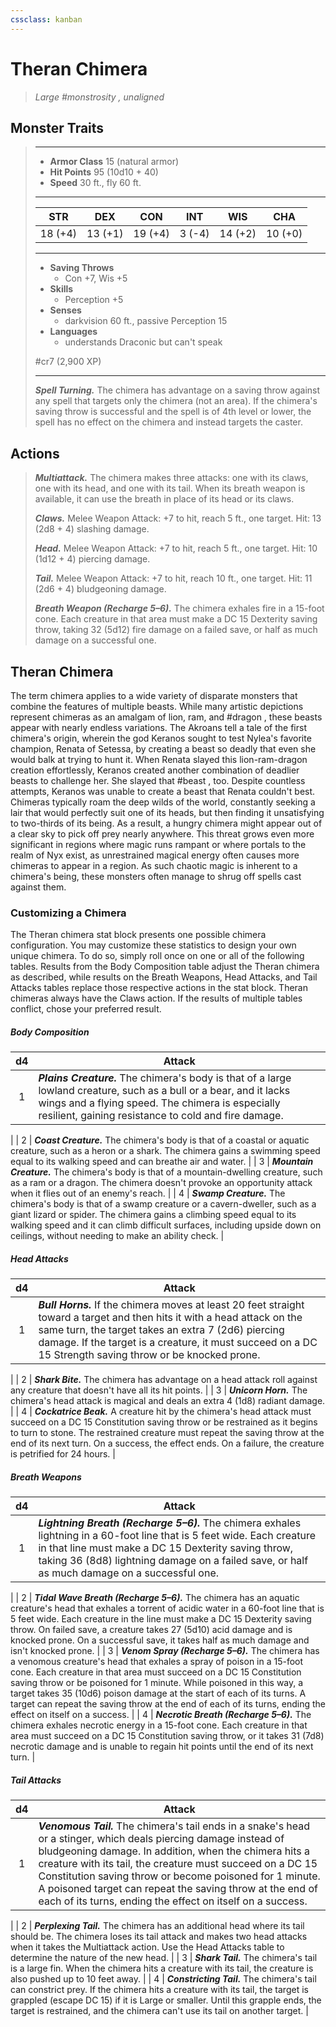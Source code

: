 ```yaml
---
cssclass: kanban
---
```


# Theran Chimera
>*Large #monstrosity , unaligned*
## Monster Traits
>___
>- **Armor Class** 15 (natural armor)
>- **Hit Points** 95 (10d10 + 40)
>- **Speed** 30 ft., fly 60 ft.
>___
>|STR|DEX|CON|INT|WIS|CHA|
>|:---:|:---:|:---:|:---:|:---:|:---:|
>|18 (+4)|13 (+1)|19 (+4)|3 (-4)|14 (+2)|10 (+0)|
>___
>- **Saving Throws**
>	 - Con +7, Wis +5
>- **Skills**
>	 - Perception +5
>- **Senses**
>	 - darkvision 60 ft., passive Perception 15
>- **Languages**
>	 - understands Draconic but can't speak
>
> #cr7 (2,900 XP)
>___
>***Spell Turning.*** The chimera has advantage on a saving throw against any spell that targets only the chimera (not an area). If the chimera's saving throw is successful and the spell is of 4th level or lower, the spell has no effect on the chimera and instead targets the caster.  
>
## Actions
>***Multiattack.*** The chimera makes three attacks: one with its claws, one with its head, and one with its tail. When its breath weapon is available, it can use the breath in place of its head or its claws.  
>
>***Claws.*** Melee Weapon Attack: +7 to hit, reach 5 ft., one target. Hit: 13 (2d8 + 4) slashing damage.  
>
>***Head.*** Melee Weapon Attack: +7 to hit, reach 5 ft., one target. Hit: 10 (1d12 + 4) piercing damage.  
>
>***Tail.*** Melee Weapon Attack: +7 to hit, reach 10 ft., one target. Hit: 11 (2d6 + 4) bludgeoning damage.  
>
>***Breath Weapon (Recharge 5–6).*** The chimera exhales fire in a 15-foot cone. Each creature in that area must make a DC 15 Dexterity saving throw, taking 32 (5d12) fire damage on a failed save, or half as much damage on a successful one.
## Theran Chimera
The term chimera applies to a wide variety of disparate monsters that combine the features of multiple beasts. While many artistic depictions represent chimeras as an amalgam of lion, ram, and #dragon , these beasts appear with nearly endless variations.
The Akroans tell a tale of the first chimera's origin, wherein the god Keranos sought to test Nylea's favorite champion, Renata of Setessa, by creating a beast so deadly that even she would balk at trying to hunt it. When Renata slayed this lion-ram-dragon creation effortlessly, Keranos created another combination of deadlier beasts to challenge her. She slayed that #beast , too. Despite countless attempts, Keranos was unable to create a beast that Renata couldn't best.
Chimeras typically roam the deep wilds of the world, constantly seeking a lair that would perfectly suit one of its heads, but then finding it unsatisfying to two-thirds of its being. As a result, a hungry chimera might appear out of a clear sky to pick off prey nearly anywhere. This threat grows even more significant in regions where magic runs rampant or where portals to the realm of Nyx exist, as unrestrained magical energy often causes more chimeras to appear in a region. As such chaotic magic is inherent to a chimera's being, these monsters often manage to shrug off spells cast against them.
### Customizing a Chimera
The Theran chimera stat block presents one possible chimera configuration. You may customize these statistics to design your own unique chimera. To do so, simply roll once on one or all of the following tables. Results from the Body Composition table adjust the Theran chimera as described, while results on the Breath Weapons, Head Attacks, and Tail Attacks tables replace those respective actions in the stat block. Theran chimeras always have the Claws action. If the results of multiple tables conflict, chose your preferred result.
##### Body Composition
| d4 | Attack |
|:---:|---|
| 1 | ***Plains Creature.*** The chimera's body is that of a large lowland creature, such as a bull or a bear, and it lacks wings and a flying speed. The chimera is especially resilient, gaining resistance to cold and fire damage.
|
| 2 | ***Coast Creature.*** The chimera's body is that of a coastal or aquatic creature, such as a heron or a shark. The chimera gains a swimming speed equal to its walking speed and can breathe air and water.
|
| 3 | ***Mountain Creature.*** The chimera's body is that of a mountain-dwelling creature, such as a ram or a dragon. The chimera doesn't provoke an opportunity attack when it flies out of an enemy's reach.
|
| 4 | ***Swamp Creature.*** The chimera's body is that of a swamp creature or a cavern-dweller, such as a giant lizard or spider. The chimera gains a climbing speed equal to its walking speed and it can climb difficult surfaces, including upside down on ceilings, without needing to make an ability check.
|
##### Head Attacks
| d4 | Attack |
|:---:|---|
| 1 | ***Bull Horns.*** If the chimera moves at least 20 feet straight toward a target and then hits it with a head attack on the same turn, the target takes an extra 7 (2d6) piercing damage. If the target is a creature, it must succeed on a DC 15 Strength saving throw or be knocked prone.
|
| 2 | ***Shark Bite.*** The chimera has advantage on a head attack roll against any creature that doesn't have all its hit points.
|
| 3 | ***Unicorn Horn.*** The chimera's head attack is magical and deals an extra 4 (1d8) radiant damage.
|
| 4 | ***Cockatrice Beak.*** A creature hit by the chimera's head attack must succeed on a DC 15 Constitution saving throw or be restrained as it begins to turn to stone. The restrained creature must repeat the saving throw at the end of its next turn. On a success, the effect ends. On a failure, the creature is petrified for 24 hours.
|
##### Breath Weapons
| d4 | Attack |
|:---:|---|
| 1 | ***Lightning Breath (Recharge 5–6).*** The chimera exhales lightning in a 60-foot line that is 5 feet wide. Each creature in that line must make a DC 15 Dexterity saving throw, taking 36 (8d8) lightning damage on a failed save, or half as much damage on a successful one.
|
| 2 | ***Tidal Wave Breath (Recharge 5–6).*** The chimera has an aquatic creature's head that exhales a torrent of acidic water in a 60-foot line that is 5 feet wide. Each creature in the line must make a DC 15 Dexterity saving throw. On failed save, a creature takes 27 (5d10) acid damage and is knocked prone. On a successful save, it takes half as much damage and isn't knocked prone.
|
| 3 | ***Venom Spray (Recharge 5–6).*** The chimera has a venomous creature's head that exhales a spray of poison in a 15-foot cone. Each creature in that area must succeed on a DC 15 Constitution saving throw or be poisoned for 1 minute. While poisoned in this way, a target takes 35 (10d6) poison damage at the start of each of its turns. A target can repeat the saving throw at the end of each of its turns, ending the effect on itself on a success.
|
| 4 | ***Necrotic Breath (Recharge 5–6).*** The chimera exhales necrotic energy in a 15-foot cone. Each creature in that area must succeed on a DC 15 Constitution saving throw, or it takes 31 (7d8) necrotic damage and is unable to regain hit points until the end of its next turn.
|
##### Tail Attacks
| d4 | Attack |
|:---:|---|
| 1 | ***Venomous Tail.*** The chimera's tail ends in a snake's head or a stinger, which deals piercing damage instead of bludgeoning damage. In addition, when the chimera hits a creature with its tail, the creature must succeed on a DC 15 Constitution saving throw or become poisoned for 1 minute. A poisoned target can repeat the saving throw at the end of each of its turns, ending the effect on itself on a success.
|
| 2 | ***Perplexing Tail.*** The chimera has an additional head where its tail should be. The chimera loses its tail attack and makes two head attacks when it takes the Multiattack action. Use the Head Attacks table to determine the nature of the new head.
|
| 3 | ***Shark Tail.*** The chimera's tail is a large fin. When the chimera hits a creature with its tail, the creature is also pushed up to 10 feet away.
|
| 4 | ***Constricting Tail.*** The chimera's tail can constrict prey. If the chimera hits a creature with its tail, the target is grappled (escape DC 15) if it is Large or smaller. Until this grapple ends, the target is restrained, and the chimera can't use its tail on another target.
|
